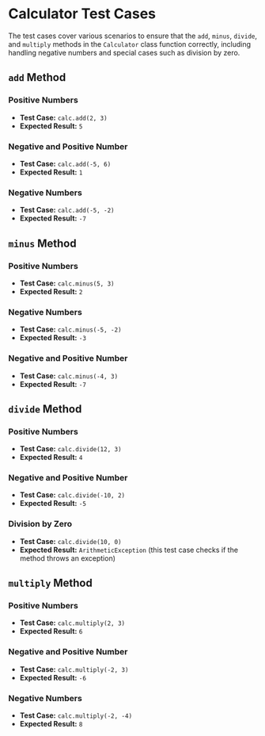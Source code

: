 # Calculator Test Cases

The test cases cover various scenarios to ensure that the `add`, `minus`, `divide`, and `multiply` methods in the `Calculator` class function correctly, including handling negative numbers and special cases such as division by zero.


## `add` Method

### Positive Numbers
- **Test Case:** `calc.add(2, 3)`
- **Expected Result:** `5`

### Negative and Positive Number
- **Test Case:** `calc.add(-5, 6)`
- **Expected Result:** `1`

### Negative Numbers
- **Test Case:** `calc.add(-5, -2)`
- **Expected Result:** `-7`

## `minus` Method

### Positive Numbers
- **Test Case:** `calc.minus(5, 3)`
- **Expected Result:** `2`

### Negative Numbers
- **Test Case:** `calc.minus(-5, -2)`
- **Expected Result:** `-3`

### Negative and Positive Number
- **Test Case:** `calc.minus(-4, 3)`
- **Expected Result:** `-7`

## `divide` Method

### Positive Numbers
- **Test Case:** `calc.divide(12, 3)`
- **Expected Result:** `4`

### Negative and Positive Number
- **Test Case:** `calc.divide(-10, 2)`
- **Expected Result:** `-5`

### Division by Zero
- **Test Case:** `calc.divide(10, 0)`
- **Expected Result:** `ArithmeticException` (this test case checks if the method throws an exception)

## `multiply` Method

### Positive Numbers
- **Test Case:** `calc.multiply(2, 3)`
- **Expected Result:** `6`

### Negative and Positive Number
- **Test Case:** `calc.multiply(-2, 3)`
- **Expected Result:** `-6`

### Negative Numbers
- **Test Case:** `calc.multiply(-2, -4)`
- **Expected Result:** `8`